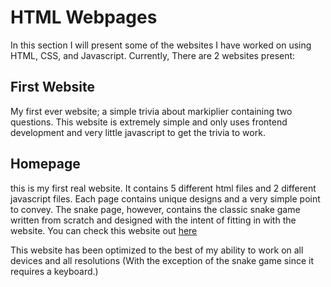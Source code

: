 # HTML Webpages

In this section I will present some of the websites I have worked on using HTML, CSS, and Javascript. Currently, There are 2 websites present:

## First Website

My first ever website; a simple trivia about markiplier containing two questions. This website is extremely simple and only uses frontend development and very little javascript to get the trivia to work.

## Homepage

this is my first real website. It contains 5 different html files and 2 different javascript files. Each page contains unique designs and a very simple point to convey. The snake page, however, contains the classic snake game written from scratch and designed with the intent of fitting in with the website. You can check this website out [here](https://first-website.jackyxteam.repl.co/)

This website has been optimized to the best of my ability to work on all devices and all resolutions (With the exception of the snake game since it requires a keyboard.)